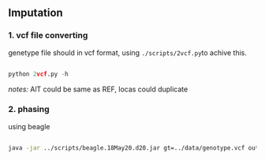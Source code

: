 ## Imputation

### 1. vcf file converting

genetype file should in vcf format, using ```./scripts/2vcf.py```to achive this.

```python

python 2vcf.py -h

```

*notes:* AlT could be same as REF, locas could duplicate

### 2. phasing

using beagle

```bash

java -jar ../scripts/beagle.18May20.d20.jar gt=../data/genotype.vcf out=../data/genotype.gt

```